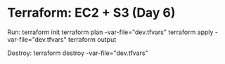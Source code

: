 ﻿# Terraform: EC2 + S3 (Day 6)

Run:
terraform init
terraform plan  -var-file="dev.tfvars"
terraform apply -var-file="dev.tfvars"
terraform output

Destroy:
terraform destroy -var-file="dev.tfvars"
